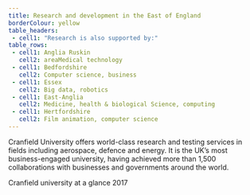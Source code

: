 ```yaml
---
title: Research and development in the East of England
borderColour: yellow
table_headers:
 - cell1: "Research is also supported by:"
table_rows:
 - cell1: Anglia Ruskin 
   cell2: areaMedical technology
 - cell1: Bedfordshire
   cell2: Computer science, business
 - cell1: Essex
   cell2: Big data, robotics
 - cell1: East-Anglia
   cell2: Medicine, health & biological Science, computing
 - cell1: Hertfordshire
   cell2: Film animation, computer science
---
```

Cranfield University offers world-class research and testing services in fields including aerospace, defence and energy. It is the UK’s most business-engaged university, having achieved more than 1,500 collaborations with businesses and governments around the world.


Cranfield university at a glance 2017
